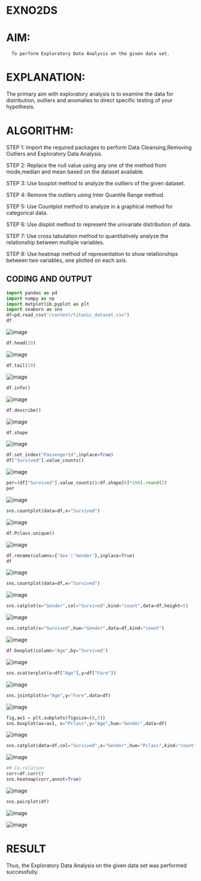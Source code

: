 # EXNO2DS
# AIM:
      To perform Exploratory Data Analysis on the given data set.
      
# EXPLANATION:
  The primary aim with exploratory analysis is to examine the data for distribution, outliers and anomalies to direct specific testing of your hypothesis.
  
# ALGORITHM:
STEP 1: Import the required packages to perform Data Cleansing,Removing Outliers and Exploratory Data Analysis.

STEP 2: Replace the null value using any one of the method from mode,median and mean based on the dataset available.

STEP 3: Use boxplot method to analyze the outliers of the given dataset.

STEP 4: Remove the outliers using Inter Quantile Range method.

STEP 5: Use Countplot method to analyze in a graphical method for categorical data.

STEP 6: Use displot method to represent the univariate distribution of data.

STEP 7: Use cross tabulation method to quantitatively analyze the relationship between multiple variables.

STEP 8: Use heatmap method of representation to show relationships between two variables, one plotted on each axis.

## CODING AND OUTPUT
```python
import pandas as pd
import numpy as np
import matplotlib.pyplot as plt
import seaborn as sns
df=pd.read_csv("/content/titanic_dataset.csv")
df

```
![image](https://github.com/varshasharon/EXNO2DS/assets/98278161/a21d9a93-4a33-4934-ba70-4ed5fbde3586)

```python
df.head(10)
```
![image](https://github.com/varshasharon/EXNO2DS/assets/98278161/1f149ddb-5dd6-4d44-b0d2-75e86063309b)

```python
df.tail(10)
```
![image](https://github.com/varshasharon/EXNO2DS/assets/98278161/1f37ec5f-3d4a-4457-8920-40702976964f)

```python
df.info()
```
![image](https://github.com/varshasharon/EXNO2DS/assets/98278161/a55e6e0c-39fe-4a1a-b1f1-35053effe2c4)

```python
df.describe()
```
![image](https://github.com/varshasharon/EXNO2DS/assets/98278161/90273314-ca4a-42ad-b39c-b3713a5556b1)

```python
df.shape
```
![image](https://github.com/varshasharon/EXNO2DS/assets/98278161/8dc4fa37-c3e7-44bb-af19-e3e69cdfa319)

```python
df.set_index("PassengerId",inplace=True)
df["Survived"].value_counts()
```
![image](https://github.com/varshasharon/EXNO2DS/assets/98278161/f424a0eb-a7a7-4eaf-8380-78ab9ae002b9)

```python
per=(df["Survived"].value_counts()/df.shape[0]*100).round(2)
per
```
![image](https://github.com/varshasharon/EXNO2DS/assets/98278161/bb91f5e7-88aa-42bb-8763-5737b25ce77c)

```python
sns.countplot(data=df,x="Survived")
```
![image](https://github.com/varshasharon/EXNO2DS/assets/98278161/7ed67c8d-ef3c-4a89-a2f3-aac8c0b33901)

```python
df.Pclass.unique()
```
![image](https://github.com/varshasharon/EXNO2DS/assets/98278161/5b6a5044-21b2-48ff-b42d-510f85e0898f)

```python
df.rename(columns={'Sex':'Gender'},inplace=True)
df
```
![image](https://github.com/varshasharon/EXNO2DS/assets/98278161/86b4fdb8-76e5-4b7a-8042-b0f8b6436669)

```python
sns.countplot(data=df,x="Survived")
```
![image](https://github.com/varshasharon/EXNO2DS/assets/98278161/e625d2a9-db10-4d00-8b7f-599745c20cb4)

```python
sns.catplot(x="Gender",col="Survived",kind="count",data=df,height=5)
```
![image](https://github.com/varshasharon/EXNO2DS/assets/98278161/dbacafda-e972-4d2e-ad6d-c8f441bcfcdd)

```python
sns.catplot(x="Survived",hue="Gender",data=df,kind="count")
```
![image](https://github.com/varshasharon/EXNO2DS/assets/98278161/de6e5f4d-379f-47d8-b281-26ff0f5dbda4)

```python
df.boxplot(column="Age",by="Survived")
```
![image](https://github.com/varshasharon/EXNO2DS/assets/98278161/524bbd13-0eb6-4dbf-801a-545fa0600c95)

```python
sns.scatterplot(x=df["Age"],y=df["Fare"])
```
![image](https://github.com/varshasharon/EXNO2DS/assets/98278161/59d868be-ee43-4d94-a12a-abb2e1c5bf0b)

```python
sns.jointplot(x="Age",y="Fare",data=df)
```
![image](https://github.com/varshasharon/EXNO2DS/assets/98278161/dd5fb5cd-7463-4665-bb54-a027d0e2eb2c)

```python
fig,ax1 = plt.subplots(figsize=(8,5))
sns.boxplot(ax=ax1, x="Pclass",y="Age",hue="Gender",data=df)
```
![image](https://github.com/varshasharon/EXNO2DS/assets/98278161/a83591bf-8dd5-402c-8100-1d74a7394ca8)

```python
sns.catplot(data=df,col="Survived",x="Gender",hue="Pclass",kind="count")
```
![image](https://github.com/varshasharon/EXNO2DS/assets/98278161/e90edd18-7f23-4b29-bdab-659989d583ab)

```python
## Co-relation
corr=df.corr()
sns.heatmap(corr,annot=True)
```
![image](https://github.com/varshasharon/EXNO2DS/assets/98278161/4099fb1c-52d7-4945-a54c-7fee7412b3cf)

```python
sns.pairplot(df)
```
![image](https://github.com/varshasharon/EXNO2DS/assets/98278161/c2403604-f215-478a-991d-b74e61f86cbd)

![image](https://github.com/varshasharon/EXNO2DS/assets/98278161/56f6f7a3-7ea7-455c-bb53-88fe6cded9e4)

# RESULT
Thus, the Exploratory Data Analysis on the given data set was performed successfully.
